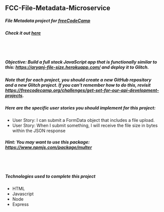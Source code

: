 ## FCC-File-Metadata-Microservice
##### File Metadata project for [freeCodeCamp](https://www.freecodecamp.org/)
##### Check it out [here](https://zenith-double.glitch.me/)

<br/>
<br/>

##### Objective: Build a full stack JavaScript app that is functionally similar to this: https://aryanj-file-size.herokuapp.com/ and deploy it to Glitch.
##### Note that for each project, you should create a new GitHub repository and a new Glitch project. If you can't remember how to do this, revisit https://freecodecamp.org/challenges/get-set-for-our-api-development-projects.
##### Here are the specific user stories you should implement for this project:
- User Story: I can submit a FormData object that includes a file upload.
- User Story: When I submit something, I will receive the file size in bytes within the JSON response
##### Hint: You may want to use this package: https://www.npmjs.com/package/multer

<br/>
<br/>

##### Technologies used to complete this project
- HTML
- Javascript
- Node
- Express
